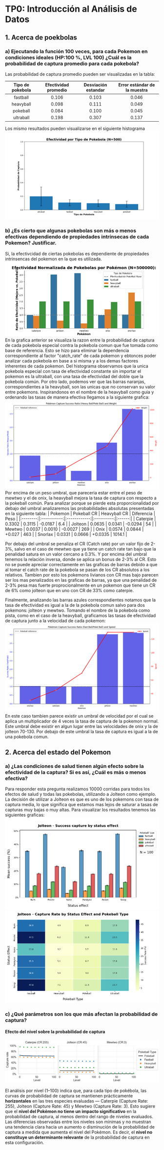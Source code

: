 # TP0: Introducción al Análisis de Datos
## 1. Acerca de poekbolas
### a\) Ejecutando la función 100 veces, para cada Pokemon en condiciones ideales \(HP:100 %, LVL 100\) ¿Cuál es la probabilidad de captura promedio para cada pokebola?
Las probabilidad de captura promedio pueden ser visualizadas en la tabla:

| Tipo de pokebola | Efectividad promedio |   Desviación estandar  |  Error estándar de la muestra  |
|:----------------:|:--------------------:|:-----:|:-----:|
| fastball         | 0.106                | 0.103 | 0.046 |
| heavyball        | 0.098                | 0.111 | 0.049 |
| pokeball         | 0.084                | 0.100 | 0.045 |
| ultraball        | 0.198                | 0.307 | 0.137 |

Los mismo resultados pueden visualizarse en el siguiente histograma
![Histograma de efectividad de las pokebolas](./imgs/q1a_hist.png)

### b\) ¿Es cierto que algunas pokebolas son más o menos efectivas dependiendo de propiedades intrínsecas de cada Pokemon? Justificar.
Si, la efectivcidad de ciertas pokebolas es dependiente de propiedades intrinsencas del pokemon en la que es utilizada.
![Efectividad segmentada por Pokemon](./imgs/q1b_hist.png)
En la grafica anterior se visualiza la razon entre la probabilidad de captura de cada pokebola especial contra la pokebola comun que fue tomada como base de referencia. Esto se hizo para eliminar la dependencia correspondiente al factor "catch_rate" de cada pokemon y ebtonces poder analizar cada pokebola en base a si misma y a los demas factores inherentes de cada pokemon.
Del histograma observamos que la unica pokebola especial con tasa de efectividad constante sin importar el pokemon es la ultraball, con una tasa de efectividad del doble que la pokebola común.
Por otro lado, podemos ver que las barras naranjas, correspondientes a la heavyball, son las unicas que no conservan su valor entre pokemons. Inspirandonos en el nombre de la heavyball como guia y ordenando las tasas de manera efectiva llegamos a la siguiente grafica:
![Efectividad de la heavy ball y el peso](./imgs/q1b_weight.png)
Por encima de un peso umbral, que pareceria estar entre el peso de mewtwo y el de onix, la heavyball mejora la tasa de captura con respecto a la pokeball común. Para analizar porque se pierde esta proporcionalidad por debajo del umbral analizaremos las probabilidades absolutas presentadas en la siguiente tabla:
|  Pokemon | Pokeball CR | Heavyball CR | Diferencia |  Peso  |
|:--------:|:-----------:|:------------:|:----------:|:------:|
| Caterpie |    0.3302   |    0.3115    |   -0.0187  |   6.4  |
|  Jolteon |    0.0635   |    0.0341    |   -0.0294  |   54   |
|  Mewtwo  |    0.0037   |    0.0010    |   -0.0027  |   269  |
|   Onix   |    0.0574   |    0.0844    |   +0.027   |   463  |
|  Snorlax |    0.0331   |    0.0666    |   +0.0335  | 1014.1 |

Por debajo del umbral se penaliza el CR (Catch rate) por un valor fijo de 2-3%, salvo en el caso de mewtwo que ya tiene un catch rate tan bajo que la penalidad satura en un valor cercano a 0.3%. Y por encima del umbral tenemos la relación inversa, donde se aplica un bonus de 2-3% al CR. Esto no se puede apreciar correctamente en las graficas de barras debido a que al tomar el catch rate de la pokebola se pasan de los CR absolutos a los relativos. Tambien por esto los pokemons livianos con CR mas bajo parecen ser los mas penalizados en las graficas de barras, ya que una penalidad de 2-3% pesa mas fuerte proprocionalmente en un pokemon que tiene un CR de 6% como jolteon que en uno con CR de 33% como caterpie.


Finalmente, analizando las barras azules correspondientes notamos que la tasa de efectividad es igual a la de la pokebola comun salvo para dos pokemons: jolteon y mewtwo. Tomando el nombre de la pokebola como pista, como en el caso de la heavyball, graficamos las tasas de efectividad de captura junto a la velocidad de cada pokemon:
![Efectividad de la fast ball y la velocidad](./imgs/q1b_speed.png)
En este caso tambien parece existir un umbral de velocidad por el cual se aplica un multiplicador de 4 veces la tasa de captura de la pokemon normal. Este umbral debe existir en algun lugar entre las velocidades de onix y la de jolteon 70-130. Por debajo de este umbral la tasa de captura es igual a la de una pokebola comun.

## 2. Acerca del estado del Pokemon
### a\) ¿Las condiciones de salud tienen algún efecto sobre la efectividad de la captura? Si es así, ¿Cuál es más o menos efectiva?

Para responder esta pregunta realizamos 10000 corridas para todos los efectos de salud y todas las pokebolas, utilizando a Jolteon como ejemplo. La decisión de utilizar a Jolteon es que es uno de los pokemons con tasa de captura media, lo que significa que estamos mas lejos de saturar a tasas de capturas muy bajas o muy altas. Para visualizar los resultados tenemos las siguientes graficas:
![Histograma con tasas de efectivada en cada estado de salud](./imgs/q2a_hist.png)
![Heatmap con las tasas de efectividad para cada estado y pokebola](./imgs/q2a_heat.png)

### c) ¿Qué parámetros son los que más afectan la probabilidad de captura?

#### Efecto del nivel sobre la probabilidad de captura
![Efecto del nivel sobre la probabilidad de captura](./imgs/q2c_pokeball_baseline_facet_by_level.png)

El análisis por nivel (1–100) indica que, para cada tipo de pokébola, las curvas de probabilidad de captura se mantienen prácticamente **horizontales** en las tres especies evaluadas — Caterpie (Capture Rate: 255), Jolteon (Capture Rate: 45) y Mewtwo (Capture Rate: 3).
Esto sugiere que el **nivel del Pokémon no tiene un impacto significativo** en la probabilidad de captura, al menos dentro del rango de niveles evaluados. Las diferencias observadas entre los niveles son mínimas y no muestran una tendencia clara hacia un aumento o disminución de la probabilidad de captura a medida que aumenta el nivel del Pokémon.
Es decir, el **nivel no constituye un determinante relevante** de la probabilidad de captura en esta configuración.

